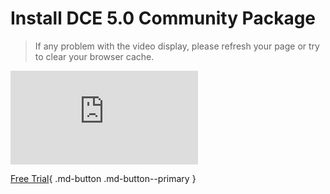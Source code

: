 # Install DCE 5.0 Community Package

> If any problem with the video display, please refresh your page or try to clear your browser cache.

<div class="responsive-video-container">
<iframe src="https://harbor-test2.cn-sh2.ufileos.com/docs/videos/install-community-package.mp4" scrolling="no" border="0" frameborder="no" framespacing="0" allowfullscreen="true"> </iframe>
</div>

[Free Trial](../dce/license0.md){ .md-button .md-button--primary }
